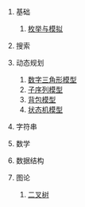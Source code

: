 



1. 基础
   1. [枚举与模拟]()

2. 搜索

3. 动态规划
   1. [数字三角形模型]()
   2. [子序列模型]()
   3. [背包模型]()
   4. [状态机模型](./Content/3%20动态规划/状态机模型.html)
   
4. 字符串

5. 数学

6. 数据结构

7. 图论
   1. [二叉树](./Content/7%20图论/二叉树.html)
